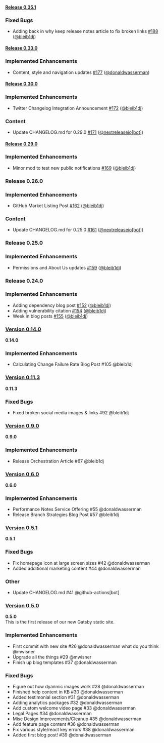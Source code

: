 #### [Release 0.35.1](https://nextreleaseio/next-release/releases/tag/0.35.1) 
### Fixed Bugs 
- Adding back in why keep release notes article to fix broken links [#188](https://nextreleaseio/next-release/issues/#188) ([@bleib1dj](https://github.com/@bleib1dj))
 
#### [Release 0.33.0](https://nextreleaseio/next-release/releases/tag/0.33.0) 
### Implemented Enhancements 
- Content, style and navigation updates [#177](https://nextreleaseio/next-release/issues/#177) ([@donaldwasserman](https://github.com/@donaldwasserman))
 
#### [Release 0.30.0](https://nextreleaseio/next-release/releases/tag/0.30.0) 
### Implemented Enhancements 
- Twitter Changelog Integration Announcement [#172](https://nextreleaseio/next-release/issues/#172) ([@bleib1dj](https://github.com/@bleib1dj))
### Content 
- Update CHANGELOG.md for 0.29.0 [#171](https://nextreleaseio/next-release/issues/#171) ([@nextreleaseio[bot]](https://github.com/@nextreleaseio[bot]))
 
#### [Release 0.29.0](https://nextreleaseio/next-release/releases/tag/0.29.0) 
### Implemented Enhancements 
- Minor mod to test new public notifications [#169](https://nextreleaseio/next-release/issues/#169) ([@bleib1dj](https://github.com/@bleib1dj))
 
### Release 0.26.0 
### Implemented Enhancements 
- GitHub Market Listing Post [#162](https://nextreleaseio/next-release/issues/#162) ([@bleib1dj](https://github.com/@bleib1dj))
### Content 
- Update CHANGELOG.md for 0.25.0 [#161](https://nextreleaseio/next-release/issues/#161) ([@nextreleaseio[bot]](https://github.com/@nextreleaseio[bot]))
 
### Release 0.25.0 
### Implemented Enhancements 
- Permissions and About Us updates [#159](https://nextreleaseio/next-release/issues/#159) ([@bleib1dj](https://github.com/@bleib1dj))
 
### Release 0.24.0 
### Implemented Enhancements 
- Adding dependency blog post [#152](https://nextreleaseio/next-release/issues/#152) ([@bleib1dj](https://github.com/@bleib1dj))
- Adding vulnerability citation [#154](https://nextreleaseio/next-release/issues/#154) ([@bleib1dj](https://github.com/@bleib1dj))
- Week in blog posts [#155](https://nextreleaseio/next-release/issues/#155) ([@bleib1dj](https://github.com/@bleib1dj))
 
### [Version 0.14.0](https://github.com/nextreleaseio/next-release/releases/tag/0.14.0)  
 **0.14.0**  
 ### Implemented Enhancements 
- Calculating Change Failure Rate Blog Post #105 @bleib1dj
  
### [Version 0.11.3](https://github.com/nextreleaseio/next-release/releases/tag/0.11.3)  
 **0.11.3**  
 ### Fixed Bugs 
- Fixed broken social media images & links #92 @bleib1dj 
  
### [Version 0.9.0](https://github.com/nextreleaseio/next-release/releases/tag/0.9.0)  
 **0.9.0**  
 ### Implemented Enhancements 
- Release Orchestration Article #67 @bleib1dj 
  
### [Version 0.6.0](https://github.com/nextreleaseio/next-release/releases/tag/0.6.0)  
 **0.6.0**  
 ### Implemented Enhancements 
- Performance Notes Service Offering #55 @donaldwasserman 
- Release Branch Strategies Blog Post #57 @bleib1dj 
  
### [Version 0.5.1](https://github.com/nextreleaseio/next-release/releases/tag/0.5.1)  
 **0.5.1**  
 ### Fixed Bugs 
- Fix homepage icon at large screen sizes #42 @donaldwasserman 
- Added additional marketing content #44 @donaldwasserman 
### Other 
- Update CHANGELOG.md #41 @github-actions[bot] 
  
### [Version 0.5.0](https://github.com/nextreleaseio/next-release/releases/tag/0.5.0)  
 **0.5.0**  
 This is the first release of our new Gatsby static site.
### Implemented Enhancements 
- First commit with new site #26 @donaldwasserman what do you think @mwisner 
- Upgrade all the things #29 @mwisner  
- Finish up blog templates #37 @donaldwasserman 
### Fixed Bugs 
- Figure out how dyanmic images work #28 @donaldwasserman 
- Finished help content in KB #30 @donaldwasserman 
- Added testimonial section #31 @donaldwasserman 
- Adding analytics packages #32 @donaldwasserman 
- Add custom welcome video page #33 @donaldwasserman 
- Legal Pages #34 @donaldwasserman 
- Misc Design Improvements/Cleanup #35 @donaldwasserman 
- Add feature page content #36 @donaldwasserman 
- Fix various style/react key errors #38 @donaldwasserman 
- Added first blog post! #39 @donaldwasserman 
  
